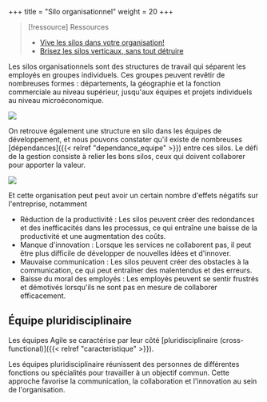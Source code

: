 +++
title = "Silo organisationnel"
weight = 20
+++

> [!ressource] Ressources
> - [Vive les silos dans votre organisation!](https://www.frenchweb.fr/vive-les-silos-dans-votre-organisation/379694)
> - [Brisez les silos verticaux, sans tout détruire](https://forum.scrumlife.tv/t/brisez-les-silos-verticaux-sans-tout-detruire/3201/1)

Les silos organisationnels sont des structures de travail qui séparent les employés  en groupes individuels. Ces groupes peuvent revêtir de nombreuses formes :
départements, la géographie et la fonction commerciale au niveau supérieur, jusqu'aux équipes et projets individuels au niveau microéconomique.

![](https://qph.cf2.quoracdn.net/main-qimg-22a5205f65125dff1a8f659d2b3ae42f-lq)

On retrouve également une structure en silo dans les équipes de développement, et nous pouvons constater qu'il existe de nombreuses [dépendances]({{< relref "dependance_equipe" >}}) entre ces silos. Le défi de la gestion consiste à relier les bons silos, ceux qui doivent collaborer pour apporter la valeur.

![](https://scaledagile.com/wp-content/uploads/2021/06/DVSplusdependencies2-768x438-1.png)

Et cette organisation peut peut avoir un certain nombre d'effets négatifs sur l'entreprise, notamment

- Réduction de la productivité : Les silos peuvent créer des redondances et des inefficacités dans les processus, ce qui entraîne une baisse de la productivité et une augmentation des coûts.
- Manque d'innovation : Lorsque les services ne collaborent pas, il peut être plus difficile de développer de nouvelles idées et d'innover.
- Mauvaise communication : Les silos peuvent créer des obstacles à la communication, ce qui peut entraîner des malentendus et des erreurs.
- Baisse du moral des employés : Les employés peuvent se sentir frustrés et démotivés lorsqu'ils ne sont pas en mesure de collaborer efficacement.


## Équipe pluridisciplinaire 
Les équipes Agile se caractérise par leur côté [pluridisciplinaire (cross-functional)]({{< relref "caracteristique" >}}). 

Les équipes pluridisciplinaire réunissent des personnes de différentes fonctions ou spécialités pour travailler à un objectif commun. Cette approche favorise la communication, la collaboration et l'innovation au sein de l'organisation.
